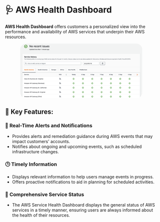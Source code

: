 # 🩺 AWS Health Dashboard

**AWS Health Dashboard** offers customers a personalized view into the performance and availability of AWS services that underpin their AWS resources.

<div align="center">
  <img src="images/health-dashboard.png" alt="AWS Health Dashboard" style="border-radius: 20px; width: 80%;"/>
</div>

## **🔑 Key Features:**

### 🔔 **Real-Time Alerts and Notifications**

- Provides alerts and remediation guidance during AWS events that may impact customers' accounts.
- Notifies about ongoing and upcoming events, such as scheduled infrastructure changes.

### 🕒 **Timely Information**

- Displays relevant information to help users manage events in progress.
- Offers proactive notifications to aid in planning for scheduled activities.

### 🌟 **Comprehensive Service Status**

- The AWS Service Health Dashboard displays the general status of AWS services in a timely manner, ensuring users are always informed about the health of their resources.

